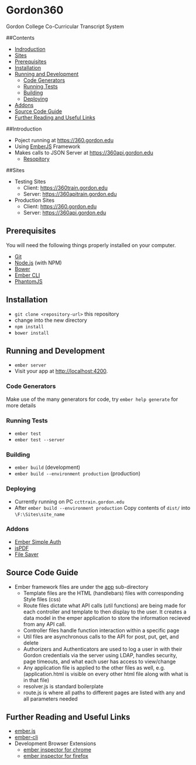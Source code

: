# Gordon360

Gordon College Co-Curricular Transcript System

##Contents
  * [Indroduction](#introduction)
  * [Sites](#sites)
  * [Prerequisites](#prerequisites)
  * [Installation](#installation)
  * [Running and Development](#running-and-development)
    * [Code Generators](#code-generators)
    * [Running Tests](#running-tests)
    * [Building](#building)
    * [Deploying](#deploying)
  * [Addons](#addons)
  * [Source Code Guide](#source-code-guide)
  * [Further Reading and Useful Links](#further-reading-and-useful-links)

##Introduction

* Poject running at https://360.gordon.edu
* Using [EmberJS](http://emberjs.com/) Framework
* Makes calls to JSON Server at https://360api.gordon.edu
  * [Resopitory](https://github.com/gordon-cs/Project-Raymond)

##Sites

* Testing Sites
  * Client: https://360train.gordon.edu
  * Server: https://360apitrain.gordon.edu
* Production Sites
  * Client: https://360.gordon.edu
  * Server: https://360api.gordon.edu

## Prerequisites

You will need the following things properly installed on your computer.

* [Git](http://git-scm.com/)
* [Node.js](http://nodejs.org/) (with NPM)
* [Bower](http://bower.io/)
* [Ember CLI](http://ember-cli.com/)
* [PhantomJS](http://phantomjs.org/)

## Installation

* `git clone <repository-url>` this repository
* change into the new directory
* `npm install`
* `bower install`

## Running and Development

* `ember server`
* Visit your app at [http://localhost:4200](http://localhost:4200).

### Code Generators

Make use of the many generators for code, try `ember help generate` for more details

### Running Tests

* `ember test`
* `ember test --server`

### Building

* `ember build` (development)
* `ember build --environment production` (production)

### Deploying

* Currently running on PC `ccttrain.gordon.edu`
* After `ember build --environment production` Copy contents of `dist/` into `\F:\Sites\site_name`

### Addons

* [Ember Simple Auth](https://ember-simple-auth.com/)
* [jsPDF](https://parall.ax/products/jspdf)
* [File Saver](https://github.com/eligrey/FileSaver.js/)

## Source Code Guide

* Ember framework files are under the [app](https://github.com/gordon-cs/Project-Bernard/tree/master/app) sub-directory
  * Template files are the HTML (handlebars) files with corresponding Style files (css)
  * Route files dictate what API calls (util functions) are being made for each controller and template to then display to the user.    It creates a data model in the emper application to store the information recieved from any API call.
  * Controller files handle function interaction within a specific page
  * Util files are asynchronous calls to the API for post, put, get, and delete
  * Authorizers and Authenticators are used to log a user in with their Gordon credentials via the server using LDAP, handles           security, page timeouts, and what each user has access to view/change
  * Any application file is applied to the other files as well, e.g.(application.html is visible on every other html file along with    what is in that file)
  * resolver.js is standard boilerplate
  * route.js is where all paths to different pages are listed with any and all parameters needed

## Further Reading and Useful Links

* [ember.js](http://emberjs.com/)
* [ember-cli](http://ember-cli.com/)
* Development Browser Extensions
  * [ember inspector for chrome](https://chrome.google.com/webstore/detail/ember-inspector/bmdblncegkenkacieihfhpjfppoconhi)
  * [ember inspector for firefox](https://addons.mozilla.org/en-US/firefox/addon/ember-inspector/)
